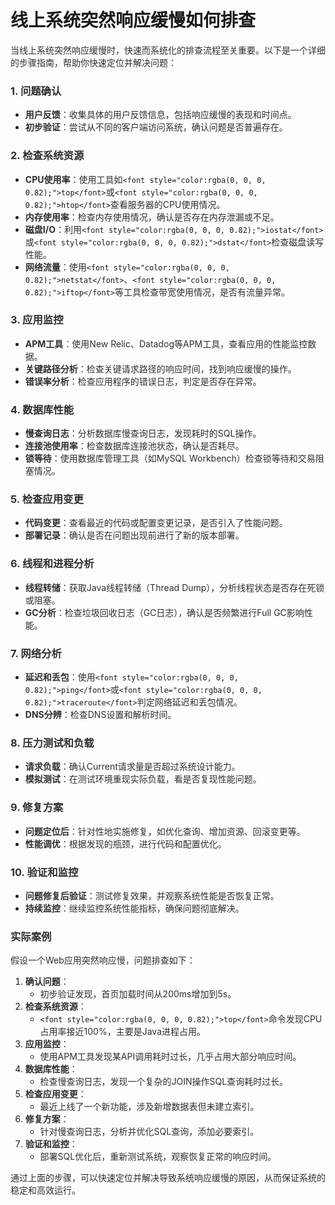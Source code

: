 # 线上系统突然响应缓慢如何排查

<font style="color:rgba(0, 0, 0, 0.82);">当线上系统突然响应缓慢时，快速而系统化的排查流程至关重要。以下是一个详细的步骤指南，帮助你快速定位并解决问题：</font>

### <font style="color:rgba(0, 0, 0, 0.82);">1. 问题确认</font>
+ **<font style="color:rgba(0, 0, 0, 0.82);">用户反馈</font>**<font style="color:rgba(0, 0, 0, 0.82);">：收集具体的用户反馈信息，包括响应缓慢的表现和时间点。</font>
+ **<font style="color:rgba(0, 0, 0, 0.82);">初步验证</font>**<font style="color:rgba(0, 0, 0, 0.82);">：尝试从不同的客户端访问系统，确认问题是否普遍存在。</font>

### <font style="color:rgba(0, 0, 0, 0.82);">2. 检查系统资源</font>
+ **<font style="color:rgba(0, 0, 0, 0.82);">CPU使用率</font>**<font style="color:rgba(0, 0, 0, 0.82);">：使用工具如</font>`<font style="color:rgba(0, 0, 0, 0.82);">top</font>`<font style="color:rgba(0, 0, 0, 0.82);">或</font>`<font style="color:rgba(0, 0, 0, 0.82);">htop</font>`<font style="color:rgba(0, 0, 0, 0.82);">查看服务器的CPU使用情况。</font>
+ **<font style="color:rgba(0, 0, 0, 0.82);">内存使用率</font>**<font style="color:rgba(0, 0, 0, 0.82);">：检查内存使用情况，确认是否存在内存泄漏或不足。</font>
+ **<font style="color:rgba(0, 0, 0, 0.82);">磁盘I/O</font>**<font style="color:rgba(0, 0, 0, 0.82);">：利用</font>`<font style="color:rgba(0, 0, 0, 0.82);">iostat</font>`<font style="color:rgba(0, 0, 0, 0.82);">或</font>`<font style="color:rgba(0, 0, 0, 0.82);">dstat</font>`<font style="color:rgba(0, 0, 0, 0.82);">检查磁盘读写性能。</font>
+ **<font style="color:rgba(0, 0, 0, 0.82);">网络流量</font>**<font style="color:rgba(0, 0, 0, 0.82);">：使用</font>`<font style="color:rgba(0, 0, 0, 0.82);">netstat</font>`<font style="color:rgba(0, 0, 0, 0.82);">、</font>`<font style="color:rgba(0, 0, 0, 0.82);">iftop</font>`<font style="color:rgba(0, 0, 0, 0.82);">等工具检查带宽使用情况，是否有流量异常。</font>

### <font style="color:rgba(0, 0, 0, 0.82);">3. 应用监控</font>
+ **<font style="color:rgba(0, 0, 0, 0.82);">APM工具</font>**<font style="color:rgba(0, 0, 0, 0.82);">：使用New Relic、Datadog等APM工具，查看应用的性能监控数据。</font>
+ **<font style="color:rgba(0, 0, 0, 0.82);">关键路径分析</font>**<font style="color:rgba(0, 0, 0, 0.82);">：检查关键请求路径的响应时间，找到响应缓慢的操作。</font>
+ **<font style="color:rgba(0, 0, 0, 0.82);">错误率分析</font>**<font style="color:rgba(0, 0, 0, 0.82);">：检查应用程序的错误日志，判定是否存在异常。</font>

### <font style="color:rgba(0, 0, 0, 0.82);">4. 数据库性能</font>
+ **<font style="color:rgba(0, 0, 0, 0.82);">慢查询日志</font>**<font style="color:rgba(0, 0, 0, 0.82);">：分析数据库慢查询日志，发现耗时的SQL操作。</font>
+ **<font style="color:rgba(0, 0, 0, 0.82);">连接池使用率</font>**<font style="color:rgba(0, 0, 0, 0.82);">：检查数据库连接池状态，确认是否耗尽。</font>
+ **<font style="color:rgba(0, 0, 0, 0.82);">锁等待</font>**<font style="color:rgba(0, 0, 0, 0.82);">：使用数据库管理工具（如MySQL Workbench）检查锁等待和交易阻塞情况。</font>

### <font style="color:rgba(0, 0, 0, 0.82);">5. 检查应用变更</font>
+ **<font style="color:rgba(0, 0, 0, 0.82);">代码变更</font>**<font style="color:rgba(0, 0, 0, 0.82);">：查看最近的代码或配置变更记录，是否引入了性能问题。</font>
+ **<font style="color:rgba(0, 0, 0, 0.82);">部署记录</font>**<font style="color:rgba(0, 0, 0, 0.82);">：确认是否在问题出现前进行了新的版本部署。</font>

### <font style="color:rgba(0, 0, 0, 0.82);">6. 线程和进程分析</font>
+ **<font style="color:rgba(0, 0, 0, 0.82);">线程转储</font>**<font style="color:rgba(0, 0, 0, 0.82);">：获取Java线程转储（Thread Dump），分析线程状态是否存在死锁或阻塞。</font>
+ **<font style="color:rgba(0, 0, 0, 0.82);">GC分析</font>**<font style="color:rgba(0, 0, 0, 0.82);">：检查垃圾回收日志（GC日志），确认是否频繁进行Full GC影响性能。</font>

### <font style="color:rgba(0, 0, 0, 0.82);">7. 网络分析</font>
+ **<font style="color:rgba(0, 0, 0, 0.82);">延迟和丢包</font>**<font style="color:rgba(0, 0, 0, 0.82);">：使用</font>`<font style="color:rgba(0, 0, 0, 0.82);">ping</font>`<font style="color:rgba(0, 0, 0, 0.82);">或</font>`<font style="color:rgba(0, 0, 0, 0.82);">traceroute</font>`<font style="color:rgba(0, 0, 0, 0.82);">判定网络延迟和丢包情况。</font>
+ **<font style="color:rgba(0, 0, 0, 0.82);">DNS分辨</font>**<font style="color:rgba(0, 0, 0, 0.82);">：检查DNS设置和解析时间。</font>

### <font style="color:rgba(0, 0, 0, 0.82);">8. 压力测试和负载</font>
+ **<font style="color:rgba(0, 0, 0, 0.82);">请求负载</font>**<font style="color:rgba(0, 0, 0, 0.82);">：确认Current请求量是否超过系统设计能力。</font>
+ **<font style="color:rgba(0, 0, 0, 0.82);">模拟测试</font>**<font style="color:rgba(0, 0, 0, 0.82);">：在测试环境重现实际负载，看是否复现性能问题。</font>

### <font style="color:rgba(0, 0, 0, 0.82);">9. 修复方案</font>
+ **<font style="color:rgba(0, 0, 0, 0.82);">问题定位后</font>**<font style="color:rgba(0, 0, 0, 0.82);">：针对性地实施修复，如优化查询、增加资源、回滚变更等。</font>
+ **<font style="color:rgba(0, 0, 0, 0.82);">性能调优</font>**<font style="color:rgba(0, 0, 0, 0.82);">：根据发现的瓶颈，进行代码和配置优化。</font>

### <font style="color:rgba(0, 0, 0, 0.82);">10. 验证和监控</font>
+ **<font style="color:rgba(0, 0, 0, 0.82);">问题修复后验证</font>**<font style="color:rgba(0, 0, 0, 0.82);">：测试修复效果，并观察系统性能是否恢复正常。</font>
+ **<font style="color:rgba(0, 0, 0, 0.82);">持续监控</font>**<font style="color:rgba(0, 0, 0, 0.82);">：继续监控系统性能指标，确保问题彻底解决。</font>

### <font style="color:rgba(0, 0, 0, 0.82);">实际案例</font>
<font style="color:rgba(0, 0, 0, 0.82);">假设一个Web应用突然响应慢，问题排查如下：</font>

1. **<font style="color:rgba(0, 0, 0, 0.82);">确认问题</font>**<font style="color:rgba(0, 0, 0, 0.82);">：</font>
    - <font style="color:rgba(0, 0, 0, 0.82);">初步验证发现，首页加载时间从200ms增加到5s。</font>
2. **<font style="color:rgba(0, 0, 0, 0.82);">检查系统资源</font>**<font style="color:rgba(0, 0, 0, 0.82);">：</font>
    - `<font style="color:rgba(0, 0, 0, 0.82);">top</font>`<font style="color:rgba(0, 0, 0, 0.82);">命令发现CPU占用率接近100%，主要是Java进程占用。</font>
3. **<font style="color:rgba(0, 0, 0, 0.82);">应用监控</font>**<font style="color:rgba(0, 0, 0, 0.82);">：</font>
    - <font style="color:rgba(0, 0, 0, 0.82);">使用APM工具发现某API调用耗时过长，几乎占用大部分响应时间。</font>
4. **<font style="color:rgba(0, 0, 0, 0.82);">数据库性能</font>**<font style="color:rgba(0, 0, 0, 0.82);">：</font>
    - <font style="color:rgba(0, 0, 0, 0.82);">检查慢查询日志，发现一个复杂的JOIN操作SQL查询耗时过长。</font>
5. **<font style="color:rgba(0, 0, 0, 0.82);">检查应用变更</font>**<font style="color:rgba(0, 0, 0, 0.82);">：</font>
    - <font style="color:rgba(0, 0, 0, 0.82);">最近上线了一个新功能，涉及新增数据表但未建立索引。</font>
6. **<font style="color:rgba(0, 0, 0, 0.82);">修复方案</font>**<font style="color:rgba(0, 0, 0, 0.82);">：</font>
    - <font style="color:rgba(0, 0, 0, 0.82);">针对慢查询日志，分析并优化SQL查询，添加必要索引。</font>
7. **<font style="color:rgba(0, 0, 0, 0.82);">验证和监控</font>**<font style="color:rgba(0, 0, 0, 0.82);">：</font>
    - <font style="color:rgba(0, 0, 0, 0.82);">部署SQL优化后，重新测试系统，观察恢复正常的响应时间。</font>

<font style="color:rgba(0, 0, 0, 0.82);">通过上面的步骤，可以快速定位并解决导致系统响应缓慢的原因，从而保证系统的稳定和高效运行。</font>

